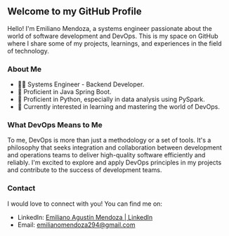 ## Welcome to my GitHub Profile

Hello! I'm Emiliano Mendoza, a systems engineer passionate about the world of software development and DevOps. This is my space on GitHub where I share some of my projects, learnings, and experiences in the field of technology.

### About Me
  - 👨‍💻 Systems Engineer - Backend Developer.
  - 💼 Proficient in Java Spring Boot.
  - 🐍 Proficient in Python, especially in data analysis using PySpark.
  - 🌱 Currently interested in learning and mastering the world of DevOps.

### What DevOps Means to Me

To me, DevOps is more than just a methodology or a set of tools. It's a philosophy that seeks integration and collaboration between development and operations teams to deliver high-quality software efficiently and reliably. I'm excited to explore and apply DevOps principles in my projects and contribute to the success of development teams.


### Contact
I would love to connect with you! You can find me on:

  - LinkedIn: [Emiliano Agustín Mendoza | LinkedIn](https://www.linkedin.com/in/emiliano-agustín-mendoza-6b9765247)
  - Email: emilianomendoza294@gmail.com

<!---
emendoza96/emendoza96 is a ✨ special ✨ repository because its `README.md` (this file) appears on your GitHub profile.
You can click the Preview link to take a look at your changes.
--->
